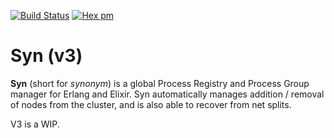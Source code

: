 [![Build Status](https://travis-ci.com/ostinelli/syn.svg?branch=master)](https://travis-ci.com/ostinelli/syn) [![Hex pm](https://img.shields.io/hexpm/v/syn.svg)](https://hex.pm/packages/syn)

# Syn (v3)
**Syn** (short for _synonym_) is a global Process Registry and Process Group manager for Erlang and Elixir.
Syn automatically manages addition / removal of nodes from the cluster, and is also able to recover from net splits.

V3 is a WIP.
